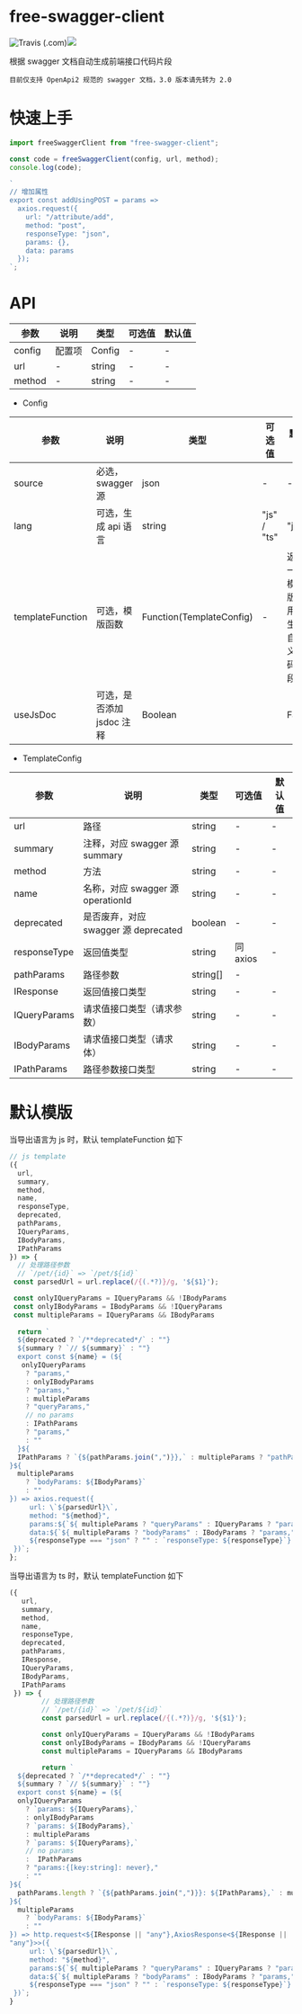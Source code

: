# free-swagger-client

![Travis (.com)](https://img.shields.io/travis/com/yeyan1996/free-swagger-client)![](https://img.shields.io/npm/v/free-swagger-client)

根据 swagger 文档自动生成前端接口代码片段

`目前仅支持 OpenApi2 规范的 swagger 文档，3.0 版本请先转为 2.0`

# 快速上手

```javascript
import freeSwaggerClient from "free-swagger-client";

const code = freeSwaggerClient(config, url, method);
console.log(code);

`
// 增加属性
export const addUsingPOST = params =>
  axios.request({
    url: "/attribute/add",
    method: "post",
    responseType: "json",
    params: {},
    data: params
  });
`;
```

# API

| 参数   | 说明   | 类型   | 可选值 | 默认值 |
| ------ | ------ | ------ | ------ | ------ |
| config | 配置项 | Config | -      | -      |
| url    | -      | string | -      | -      |
| method | -      | string | -      | -      |

- Config

| 参数             | 说明                      | 类型                     | 可选值      | 默认值                               |
| ---------------- | ------------------------- | ------------------------ | ----------- | ------------------------------------ |
| source           | 必选，swagger 源          | json                     | -           | -                                    |
| lang             | 可选，生成 api 语言       | string                   | "js" / "ts" | "js"                                 |
| templateFunction | 可选，模版函数            | Function(TemplateConfig) | -           | 返回一个模版，用于生成自定义代码片段 |
| useJsDoc         | 可选，是否添加 jsdoc 注释 | Boolean                  |             | False                                |

- TemplateConfig

| 参数         | 说明                                 | 类型     | 可选值   | 默认值 |
| ------------ | ------------------------------------ | -------- | -------- | ------ |
| url          | 路径                                 | string   | -        | -      |
| summary      | 注释，对应 swagger 源 summary        | string   | -        | -      |
| method       | 方法                                 | string   | -        | -      |
| name         | 名称，对应 swagger 源 operationId    | string   | -        | -      |
| deprecated   | 是否废弃，对应 swagger 源 deprecated | boolean  | -        | -      |
| responseType | 返回值类型                           | string   | 同 axios | -      |
| pathParams   | 路径参数                             | string[] | -        |
| IResponse    | 返回值接口类型                       | string   | -        | -      |
| IQueryParams      | 请求值接口类型（请求参数）                      | string   | -        | -      |
| IBodyParams      | 请求值接口类型（请求体）                      | string   | -        | -      |
| IPathParams  | 路径参数接口类型                     | string   | -        | -      |

# 默认模版

当导出语言为 js 时，默认 templateFunction 如下

```javascript
// js template
({
  url,
  summary,
  method,
  name,
  responseType,
  deprecated,
  pathParams,
  IQueryParams,
  IBodyParams,
  IPathParams
}) => {
  // 处理路径参数
  // `/pet/{id}` => `/pet/${id}`
 const parsedUrl = url.replace(/{(.*?)}/g, '${$1}'); 

 const onlyIQueryParams = IQueryParams && !IBodyParams
 const onlyIBodyParams = IBodyParams && !IQueryParams
 const multipleParams = IQueryParams && IBodyParams
 
  return `
  ${deprecated ? `/**deprecated*/` : ""}
  ${summary ? `// ${summary}` : ""}
  export const ${name} = (${
   onlyIQueryParams
    ? "params,"
    : onlyIBodyParams 
    ? "params,"
    : multipleParams
    ? "queryParams,"
    // no params
    : IPathParams
    ? "params,"
    : ""
  }${
  IPathParams ? `{${pathParams.join(",")}},` : multipleParams ? "pathParams," : ""
}${
  multipleParams
    ? `bodyParams: ${IBodyParams}`
    : ""
}) => axios.request({
     url: \`${parsedUrl}\`,
     method: "${method}",
     params:${`${ multipleParams ? "queryParams" : IQueryParams ? "params," : "{},"}`}
     data:${`${ multipleParams ? "bodyParams" : IBodyParams ? "params," : "{},"}`}
     ${responseType === "json" ? "" : `responseType: ${responseType}`}
 })`;
};
```

当导出语言为 ts 时，默认 templateFunction 如下

```javascript
({
   url,
   summary,
   method,
   name,
   responseType,
   deprecated,
   pathParams,
   IResponse,
   IQueryParams,
   IBodyParams,
   IPathParams
 }) => {
        // 处理路径参数
        // `/pet/{id}` => `/pet/${id}`
        const parsedUrl = url.replace(/{(.*?)}/g, '${$1}');

        const onlyIQueryParams = IQueryParams && !IBodyParams
        const onlyIBodyParams = IBodyParams && !IQueryParams
        const multipleParams = IQueryParams && IBodyParams

        return `
  ${deprecated ? `/**deprecated*/` : ""}
  ${summary ? `// ${summary}` : ""}  
  export const ${name} = (${
  onlyIQueryParams
    ? `params: ${IQueryParams},`
    : onlyIBodyParams 
    ? `params: ${IBodyParams},`
    : multipleParams
    ? `params: ${IQueryParams},`
    // no params
    :  IPathParams
    ? "params:{[key:string]: never},"
    : ""
}${
  pathParams.length ? `{${pathParams.join(",")}}: ${IPathParams},` : multipleParams ? "pathParams:{[key:string]: never}," : ""
}${
  multipleParams
    ? `bodyParams: ${IBodyParams}`
    : ""
}) => http.request<${IResponse || "any"},AxiosResponse<${IResponse ||
"any"}>>({
     url: \`${parsedUrl}\`,
     method: "${method}",
     params:${`${ multipleParams ? "queryParams" : IQueryParams ? "params," : "{},"}`}
     data:${`${ multipleParams ? "bodyParams" : IBodyParams ? "params," : "{},"}`}
     ${responseType === "json" ? "" : `responseType: ${responseType}`}
 })`;
}
```
